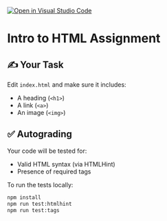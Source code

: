 [![Open in Visual Studio Code](https://classroom.github.com/assets/open-in-vscode-2e0aaae1b6195c2367325f4f02e2d04e9abb55f0b24a779b69b11b9e10269abc.svg)](https://classroom.github.com/online_ide?assignment_repo_id=19964336&assignment_repo_type=AssignmentRepo)
# Intro to HTML Assignment

## ✍️ Your Task
Edit `index.html` and make sure it includes:
- A heading (`<h1>`)
- A link (`<a>`)
- An image (`<img>`)

## ✅ Autograding
Your code will be tested for:
- Valid HTML syntax (via HTMLHint)
- Presence of required tags

To run the tests locally:
```bash
npm install
npm run test:htmlhint
npm run test:tags


